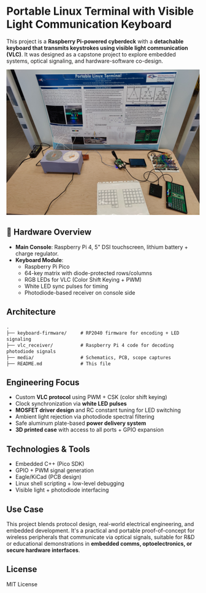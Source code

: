 # Portable Linux Terminal with Visible Light Communication Keyboard

This project is a **Raspberry Pi-powered cyberdeck** with a **detachable keyboard that transmits keystrokes using visible light communication (VLC)**. It was designed as a capstone project to explore embedded systems, optical signaling, and hardware-software co-design.

![Prototype Image](prototype.jpg)

## 🔧 Hardware Overview

- **Main Console**: Raspberry Pi 4, 5" DSI touchscreen, lithium battery + charge regulator.
- **Keyboard Module**: 
  - Raspberry Pi Pico
  - 64-key matrix with diode-protected rows/columns
  - RGB LEDs for VLC (Color Shift Keying + PWM)
  - White LED sync pulses for timing
  - Photodiode-based receiver on console side

## Architecture

```
.
├── keyboard-firmware/     # RP2040 firmware for encoding + LED signaling
├── vlc_receiver/          # Raspberry Pi 4 code for decoding photodiode signals
├── media/                 # Schematics, PCB, scope captures
├── README.md              # This file
```

## Engineering Focus

- Custom **VLC protocol** using PWM + CSK (color shift keying)
- Clock synchronization via **white LED pulses**
- **MOSFET driver design** and RC constant tuning for LED switching
- Ambient light rejection via photodiode spectral filtering
- Safe aluminum plate-based **power delivery system**
- **3D printed case** with access to all ports + GPIO expansion

## Technologies & Tools

- Embedded C++ (Pico SDK)
- GPIO + PWM signal generation
- Eagle/KiCad (PCB design)
- Linux shell scripting + low-level debugging
- Visible light + photodiode interfacing

## Use Case

This project blends protocol design, real-world electrical engineering, and embedded development. It's a practical and portable proof-of-concept for wireless peripherals that communicate via optical signals, suitable for R&D or educational demonstrations in **embedded comms, optoelectronics, or secure hardware interfaces**.

## License

MIT License
